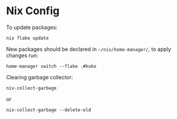 # Nix Config

To update packages:
```
nix flake update
```

New packages should be declared in `~/nix/home-manager/`, to apply changes run:
```
home-manager switch --flake .#kuko
```

Clearing garbage collector:
```
nix-collect-garbage 
```
or
```
nix-collect-garbage --delete-old
```

